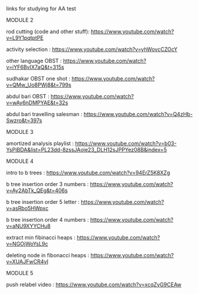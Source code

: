 links for studying for AA test


MODULE 2

rod cutting (code and other stuff): https://www.youtube.com/watch?v=L9Y1pqtptPE

activity selection : https://www.youtube.com/watch?v=yhWovcCZOcY

other language OBST : https://www.youtube.com/watch?v=iYF6BvIX7aQ&t=315s

sudhakar OBST one shot : https://www.youtube.com/watch?v=QMw_Uo8PWj8&t=799s

abdul bari OBST : https://www.youtube.com/watch?v=wAy6nDMPYAE&t=32s

abdul bari travelling salesman : https://www.youtube.com/watch?v=Q4zHb-Swzro&t=397s

MODULE 3

amortized analysis playlist : https://www.youtube.com/watch?v=b03-YsPiBDA&list=PL23dd-8zssJAoje23_DLH12sJPPYez08B&index=5

MODULE 4

intro to b trees : https://www.youtube.com/watch?v=94ErZ5K8XZg

b tree insertion order 3 numbers : https://www.youtube.com/watch?v=Ay2AbTk_QEg&t=406s

b tree insertion order 5 letter : https://www.youtube.com/watch?v=asRbo5HWpxc

b tree insertion order 4 numbers : https://www.youtube.com/watch?v=aNU9XYYCHu8

extract min fibinacci heaps : https://www.youtube.com/watch?v=NGOjWoYsL9c

deleting node in fibonacci heaps : https://www.youtube.com/watch?v=XUAJFwCR4yI

MODULE 5

push relabel video : https://www.youtube.com/watch?v=xcqZyG9CEAw
